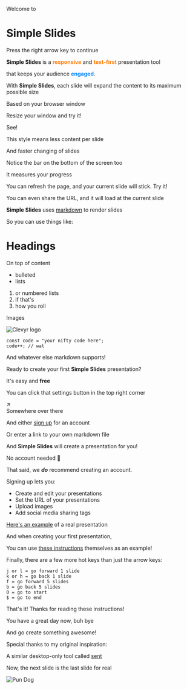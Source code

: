 Welcome to
# Simple Slides
Press the right arrow key
to continue

**Simple Slides** is a <span style="color: #ff7b00">**responsive**</span> and
<span style="color: #ff7b00">**text-first**</span> presentation tool

that keeps your audience <span style="color: #0084ff;">**engaged**</span>.

With **Simple Slides**, each slide will expand
the content to its
maximum possible size

Based on your browser window

Resize your window and try it!

See!

This style means less content
per slide

And faster changing of slides

Notice the bar on the bottom
of the screen too

It measures your progress

You can refresh the page,
and your current slide will stick. Try it!

You can even share the URL,
and it will load at the current slide

**Simple Slides** uses
[markdown](https://www.markdownguide.org/) to render slides

So you can use things like:

# Headings
On top of content

- bulleted
- lists

1. or numbered lists
1. if that's
1. how you roll

Images

![Clevyr logo](/images/clevyr.png)

```
const code = "your nifty code here";
code++; // wat
```

And whatever else
markdown supports!

Ready to create your first
**Simple Slides** presentation?

It's easy and **free**

You can click that settings button in the top right corner

<span>&#8599;&#65039;</span>
<br />Somewhere over there

And either [sign up](/register) for an account

Or enter a link to your own markdown file

And **Simple Slides** will create a presentation for you!

No account needed
<span>&#127881;</span>

That said, we ***do*** recommend creating an account.

Signing up lets you:

* Create and edit your presentations
* Set the URL of your presentations
* Upload images
* Add social media sharing tags

[Here's an example](https://v2.simpleslides.dev/thecodeboss/why-give-talks)
of a real presentation

And when creating your first presentation,

You can use [these instructions](/instructions.md) themselves as an example!

Finally, there are a few more
hot keys than just the arrow keys:

```
j or l = go forward 1 slide
k or h = go back 1 slide
f = go forward 5 slides
b = go back 5 slides
0 = go to start
$ = go to end
```

That's it! Thanks for reading
these instructions!

You have a great
day now, buh bye

And go create something awesome!

Special thanks to my
original inspiration:

A similar desktop-only tool
called [sent](https://tools.suckless.org/sent/)

Now, the next slide is
the last slide for real

![Pun Dog](/images/pun-dog.jpg)
